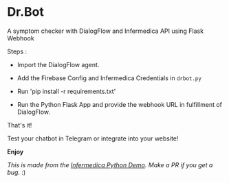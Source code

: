 # Dr.Bot
A symptom checker with DialogFlow and Infermedica API using Flask Webhook

Steps :

* Import the DialogFlow agent.

* Add the Firebase Config and Infermedica Credentials in `drbot.py`

* Run 'pip install -r requirements.txt'

* Run the Python Flask App and provide the webhook URL in fulfillment of DialogFlow.

That's it!

Test your chatbot in Telegram or integrate into your website! 

**Enjoy**

*This is made from the [Infermedica Python Demo](https://github.com/infermedica/symptom-checker-chatbot-example). Make a PR if you get a bug.* :)

